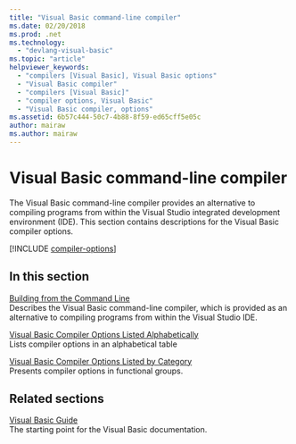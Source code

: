 ```yaml
---
title: "Visual Basic command-line compiler"
ms.date: 02/20/2018
ms.prod: .net
ms.technology: 
  - "devlang-visual-basic"
ms.topic: "article"
helpviewer_keywords: 
  - "compilers [Visual Basic], Visual Basic options"
  - "Visual Basic compiler"
  - "compilers [Visual Basic]"
  - "compiler options, Visual Basic"
  - "Visual Basic compiler, options"
ms.assetid: 6b57c444-50c7-4b88-8f59-ed65cff5e05c
author: mairaw
ms.author: mairaw
---
```

# Visual Basic command-line compiler

The Visual Basic command-line compiler provides an alternative to compiling programs from within the Visual Studio integrated development environment (IDE). This section contains descriptions for the Visual Basic compiler options.

[!INCLUDE [compiler-options](~/includes/compiler-options.md)]
  
## In this section

[Building from the Command Line](../../../visual-basic/reference/command-line-compiler/building-from-the-command-line.md)  
Describes the Visual Basic command-line compiler, which is provided as an alternative to compiling programs from within the Visual Studio IDE.

[Visual Basic Compiler Options Listed Alphabetically](../../../visual-basic/reference/command-line-compiler/compiler-options-listed-alphabetically.md)  
Lists compiler options in an alphabetical table

[Visual Basic Compiler Options Listed by Category](../../../visual-basic/reference/command-line-compiler/compiler-options-listed-by-category.md)  
Presents compiler options in functional groups.
  
## Related sections

[Visual Basic Guide](../../index.md)  
The starting point for the Visual Basic documentation.
